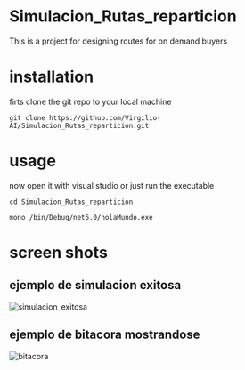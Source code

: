 # Simulacion_Rutas_reparticion
This is a project for designing routes for on demand buyers
 
 # installation
 firts clone the git repo to your local machine 
 
 ```
 git clone https://github.com/Virgilio-AI/Simulacion_Rutas_reparticion.git
 ```
 
 
 # usage
 now open it with visual studio or just run the executable
 
 ```
 cd Simulacion_Rutas_reparticion

 mono /bin/Debug/net6.0/holaMundo.exe
 ```
 
 
 # screen shots
 
 ## ejemplo de simulacion exitosa
![simulacion_exitosa](https://user-images.githubusercontent.com/59902976/168459742-a29248e1-fade-4e27-a7f9-f9c0f284a934.png)
## ejemplo de bitacora mostrandose
![bitacora](https://user-images.githubusercontent.com/59902976/168459750-41f9fbab-a82c-4d20-96ba-3a97e87bd02e.png)
